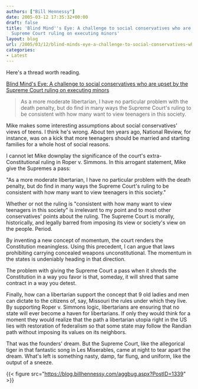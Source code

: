 ```yaml
---
authors: ["Bill Hennessy"]
date: 2005-03-12 17:35:32+00:00
draft: false
title: 'Blind Mind''s Eye: A challenge to social conservatives who are upset by the
  Supreme Court ruling on executing minors'
layout: blog
url: /2005/03/12/blind-minds-eye-a-challenge-to-social-conservatives-who-are-upset-by-the-supreme-court-ruling-on-executing-minors/
categories:
- Latest
---
```


Here's a thread worth reading.




[Blind Mind's Eye: A challenge to social conservatives who are upset by the Supreme Court ruling on executing minors](https://www.blindmindseye.com/archives/2005/03/a_challenge_to.php)




> 

> 
> As a more moderate libertarian, I have no particular problem with the death penalty, but do find in many ways the Supreme Court's ruling to be consistent with how many want to view teenagers in this society.
> 
> 




Mike makes some interesting assumptions about social conservatives' views of teens. I think he's wrong. About ten years ago, National Review, for instance, was on a kick that more teenagers should be married and starting families for a whole host of social reasons.


I cannot let Mike downplay the significance of the court's extra-Constitutional ruling in Roper v. Simmons. In this arrogant statement, Mike give the Supremes a pass:




"As a more moderate libertarian, I have no particular problem with the death penalty, but do find in many ways the Supreme Court's ruling to be consistent with how many want to view teenagers in this society."




Whether or not the ruling is "consistent with how many want to view teenagers in this society" is irrelevant to my point and to most other conservatives' points about the ruling. The Supreme Court is morally, historically, and legally barred from imposing its view or society's view on the people. Period. 




By inventing a new concept of momentum, the court renders the Constitution meaningless. Using this precedent, I can argue that laws prohibiting carrying concealed weapons unconstitutional. The momentum in the states is undeniably heading in that direction.




The problem with giving the Supreme Court a pass when it shreds the Constitution in a way you favor is that, someday, it will shred that same contract in a way you detest. 




Finally, how can a libertarian support the concept that 9 old ladies and men can dictate to the citizens of, say, Missouri the rules under which they live. By supporting Roper v. Simmons logic, libertarians are ensuring that no state will ever become a haven for libertarians. If only they would think for a moment they would realize that the path a libertarian utopia right in the US lies with restoration of federalism so that some state may follow the Randian path without imposing its values on its neighbors. 




That was the founders' dream. But the Supreme Court, like the allegorical tiger in that fantastic song in Les Miserables, came at night to tear apart the dream. What's left is something nasty, damp, far flung, and uniform, like the output of a sneeze.

{{< figure src="https://blog.billhennessy.com/aggbug.aspx?PostID=1339" >}}

